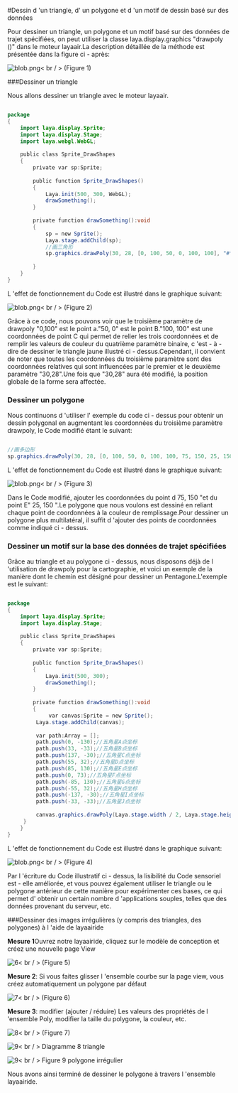 #Dessin d 'un triangle, d' un polygone et d 'un motif de dessin basé sur des données



Pour dessiner un triangle, un polygone et un motif basé sur des données de trajet spécifiées, on peut utiliser la classe laya.display.graphics "drawpoly ()" dans le moteur layaair.La description détaillée de la méthode est présentée dans la figure ci - après:

​![blob.png](img/1.png)< br / >
(Figure 1)



###Dessiner un triangle

Nous allons dessiner un triangle avec le moteur layaair.


```java

package
{
    import laya.display.Sprite;
    import laya.display.Stage;
    import laya.webgl.WebGL;
      
    public class Sprite_DrawShapes
    {
        private var sp:Sprite;
          
        public function Sprite_DrawShapes()
        {
            Laya.init(500, 300, WebGL);
            drawSomething();
        }
  
        private function drawSomething():void
        {
            sp = new Sprite();
            Laya.stage.addChild(sp);
            //画三角形
            sp.graphics.drawPoly(30, 28, [0, 100, 50, 0, 100, 100], "#ffff00");
              
        }
    }
}
```


L 'effet de fonctionnement du Code est illustré dans le graphique suivant:

​![blob.png](img/2.png)< br / >
(Figure 2)

Grâce à ce code, nous pouvons voir que le troisième paramètre de drawpoly "0,100" est le point a."50, 0" est le point B."100, 100" est une coordonnées de point C qui permet de relier les trois coordonnées et de remplir les valeurs de couleur du quatrième paramètre binaire, c 'est - à - dire de dessiner le triangle jaune illustré ci - dessus.Cependant, il convient de noter que toutes les coordonnées du troisième paramètre sont des coordonnées relatives qui sont influencées par le premier et le deuxième paramètre "30,28".Une fois que "30,28" aura été modifié, la position globale de la forme sera affectée.





### **Dessiner un polygone**

Nous continuons d 'utiliser l' exemple du code ci - dessus pour obtenir un dessin polygonal en augmentant les coordonnées du troisième paramètre drawpoly, le Code modifié étant le suivant:


```java

//画多边形
sp.graphics.drawPoly(30, 28, [0, 100, 50, 0, 100, 100, 75, 150, 25, 150], "#ffff00");
```


L 'effet de fonctionnement du Code est illustré dans le graphique suivant:

​![blob.png](img/3.png)< br / >
(Figure 3)

Dans le Code modifié, ajouter les coordonnées du point d 75, 150 "et du point E" 25, 150 ".Le polygone que nous voulons est dessiné en reliant chaque point de coordonnées à la couleur de remplissage.Pour dessiner un polygone plus multilatéral, il suffit d 'ajouter des points de coordonnées comme indiqué ci - dessus.



### **Dessiner un motif sur la base des données de trajet spécifiées**

Grâce au triangle et au polygone ci - dessus, nous disposons déjà de l 'utilisation de drawpoly pour la cartographie, et voici un exemple de la manière dont le chemin est désigné pour dessiner un Pentagone.L'exemple est le suivant:


```java

package
{
    import laya.display.Sprite;
    import laya.display.Stage;
      
    public class Sprite_DrawShapes
    {
        private var sp:Sprite;
          
        public function Sprite_DrawShapes()
        {
            Laya.init(500, 300);
            drawSomething();
        }
  
        private function drawSomething():void
        {
             var canvas:Sprite = new Sprite();
         Laya.stage.addChild(canvas);
          
         var path:Array = []; 
         path.push(0, -130);//五角星A点坐标
         path.push(33, -33);//五角星B点坐标
         path.push(137, -30);//五角星C点坐标
         path.push(55, 32);//五角星D点坐标
         path.push(85, 130);//五角星E点坐标
         path.push(0, 73);//五角星F点坐标
         path.push(-85, 130);//五角星G点坐标
         path.push(-55, 32);//五角星H点坐标
         path.push(-137, -30);//五角星I点坐标
         path.push(-33, -33);//五角星J点坐标
          
         canvas.graphics.drawPoly(Laya.stage.width / 2, Laya.stage.height / 2, path, "#FF7F50");       
     }
    }
}
```


L 'effet de fonctionnement du Code est illustré dans le graphique suivant:

​![blob.png](img/4.png)< br / >
(Figure 4)

Par l 'écriture du Code illustratif ci - dessus, la lisibilité du Code sensoriel est - elle améliorée, et vous pouvez également utiliser le triangle ou le polygone antérieur de cette manière pour expérimenter ces bases, ce qui permet d' obtenir un certain nombre d 'applications souples, telles que des données provenant du serveur, etc.





###Dessiner des images irrégulières (y compris des triangles, des polygones) à l 'aide de layaairide



**Mesure 1**Ouvrez notre layaairide, cliquez sur le modèle de conception et créez une nouvelle page View

​![6](img/5.png)< br / >
(Figure 5)

**Mesure 2**: Si vous faites glisser l 'ensemble courbe sur la page view, vous créez automatiquement un polygone par défaut

​![7](img/6.png)< br / >
(Figure 6)

**Mesure 3**: modifier (ajouter / réduire) Les valeurs des propriétés de l 'ensemble Poly, modifier la taille du polygone, la couleur, etc.

​![8](img/7.png)< br / >
(Figure 7)

​![9](img/8.png)< br / >
Diagramme 8 triangle

​![9](img/9.png)< br / >
Figure 9 polygone irrégulier



Nous avons ainsi terminé de dessiner le polygone à travers l 'ensemble layaairide.